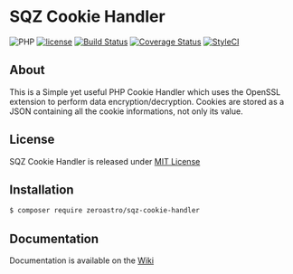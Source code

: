 # SQZ Cookie Handler
![PHP](https://img.shields.io/badge/PHP-%3E%3D%207.0-8892bf.svg) [![license](https://img.shields.io/github/license/mashape/apistatus.svg)](https://github.com/zeroastro/sqz-cookie-handler/blob/master/LICENSE) [![Build Status](https://travis-ci.org/zeroastro/sqz-cookie-handler.svg)](https://travis-ci.org/zeroastro/sqz-cookie-handler) [![Coverage Status](https://coveralls.io/repos/github/zeroastro/sqz-cookie-handler/badge.svg)](https://coveralls.io/github/zeroastro/sqz-cookie-handler) [![StyleCI](https://styleci.io/repos/76901767/shield?branch=master)](https://styleci.io/repos/76901767)

## About
This is a Simple yet useful PHP Cookie Handler which uses the OpenSSL extension to perform data encryption/decryption.
Cookies are stored as a JSON containing all the cookie informations, not only its value.

## License
SQZ Cookie Handler is released under [MIT License](https://github.com/zeroastro/SQZ-Cookie-Handler/blob/master/LICENSE)

## Installation
```sh
$ composer require zeroastro/sqz-cookie-handler
```

## Documentation
Documentation is available on the [Wiki](https://github.com/zeroastro/SQZ-Cookie-Handler/wiki)
